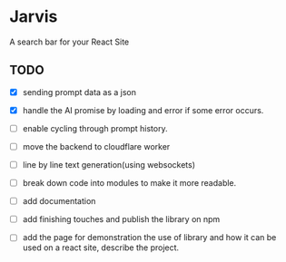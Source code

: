 # Jarvis

A search bar for your React Site

## TODO

- [x] sending prompt data as a json

- [x] handle the AI promise by loading and error if some error occurs.

- [ ] enable cycling through prompt history.

- [ ]  move the backend to cloudflare worker

- [ ] line by line text generation(using websockets)

- [ ] break down code into modules to make it more readable.

- [ ]  add documentation

- [ ]  add finishing touches and publish the library on npm

- [ ]  add the page for demonstration the use of library and how it can be used on a react site, describe the project.
